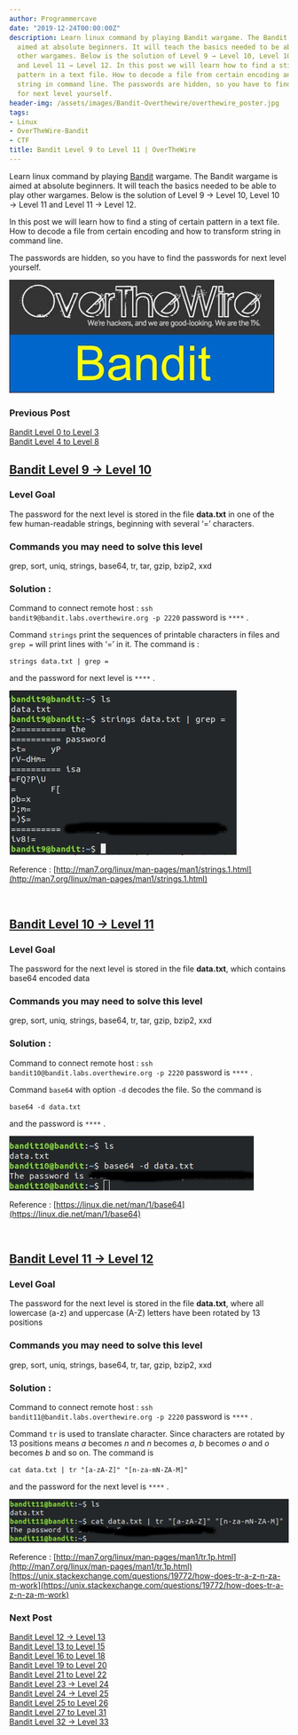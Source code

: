 ```yaml
---
author: Programmercave
date: "2019-12-24T00:00:00Z"
description: Learn linux command by playing Bandit wargame. The Bandit wargame is
  aimed at absolute beginners. It will teach the basics needed to be able to play
  other wargames. Below is the solution of Level 9 → Level 10, Level 10 → Level 11
  and Level 11 → Level 12. In this post we will learn how to find a sting of certain
  pattern in a text file. How to decode a file from certain encoding and how to transform
  string in command line. The passwords are hidden, so you have to find the passwords
  for next level yourself.
header-img: /assets/images/Bandit-Overthewire/overthewire_poster.jpg
tags:
- Linux
- OverTheWire-Bandit
- CTF
title: Bandit Level 9 to Level 11 | OverTheWire
---
```




Learn linux command by playing [Bandit](https://overthewire.org/wargames/bandit/) wargame. The Bandit wargame is aimed at absolute beginners. It will teach the basics needed to be able to play other wargames. Below is the solution of Level 9 → Level 10, Level 10 → Level 11 and Level 11 → Level 12. 

In this post we will learn how to find a sting of certain pattern in a text file. How to decode a file from certain encoding and how to transform string in command line.

The passwords are hidden, so you have to find the passwords for next level yourself.

![Bandit OverTheWire](/assets/images/Bandit-Overthewire/overthewire_poster.jpg)

### Previous Post

[Bandit Level 0 to Level 3](/Bandit-Level-0-to-Level-5-OverTheWire)<br/>
[Bandit Level 4 to Level 8](/Bandit-Level-4-to-Level-9-OverTheWire)

## [Bandit Level 9 → Level 10](https://overthewire.org/wargames/bandit/bandit10.html)

### Level Goal

The password for the next level is stored in the file **data.txt** in one of the few human-readable strings, beginning with several ‘=’ characters.

### Commands you may need to solve this level
grep, sort, uniq, strings, base64, tr, tar, gzip, bzip2, xxd

### Solution : 
Command to connect remote host : `ssh bandit9@bandit.labs.overthewire.org -p 2220` password is `****` .

Command `strings` print the sequences of printable characters in files and `grep =` will print lines with ‘=’ in it. The command is :
```
strings data.txt | grep =
```

and the password for next level is `****` .

![Bandit Level 9 10](/assets/images/Bandit-Overthewire/bandit_l910_terminal.jpg)

Reference : [http://man7.org/linux/man-pages/man1/strings.1.html](http://man7.org/linux/man-pages/man1/strings.1.html)

<br/>

## [Bandit Level 10 → Level 11](https://overthewire.org/wargames/bandit/bandit11.html)

### Level Goal

The password for the next level is stored in the file **data.txt**, which contains base64 encoded data

### Commands you may need to solve this level

grep, sort, uniq, strings, base64, tr, tar, gzip, bzip2, xxd

### Solution :
 
Command to connect remote host : `ssh bandit10@bandit.labs.overthewire.org -p 2220` password is `****` .

Command `base64` with option `-d` decodes the file. So the command is
``` 
base64 -d data.txt
```

and the password is `****` .

![Bandit Level 10 11](/assets/images/Bandit-Overthewire/bandit_l1011_terminal.jpg)

Reference : [https://linux.die.net/man/1/base64](https://linux.die.net/man/1/base64)

<br/>

## [Bandit Level 11 → Level 12](https://overthewire.org/wargames/bandit/bandit12.html)

### Level Goal

The password for the next level is stored in the file **data.txt**, where all lowercase (a-z) and uppercase (A-Z) letters have been rotated by 13 positions

### Commands you may need to solve this level

grep, sort, uniq, strings, base64, tr, tar, gzip, bzip2, xxd

### Solution : 

Command to connect remote host : `ssh bandit11@bandit.labs.overthewire.org -p 2220` password is `****` .

Command `tr` is used to translate character. Since characters are rotated by 13 positions means *a* becomes *n* and *n* becomes *a*, *b* becomes *o* and *o* becomes *b* and so on. The command is
``` 
cat data.txt | tr "[a-zA-Z]" "[n-za-mN-ZA-M]"
```

and the password for the next level is `****` .

![Bandit Level 11 12](/assets/images/Bandit-Overthewire/bandit_l1112_terminal.jpg)

Reference : [http://man7.org/linux/man-pages/man1/tr.1p.html](http://man7.org/linux/man-pages/man1/tr.1p.html)<br/>
[https://unix.stackexchange.com/questions/19772/how-does-tr-a-z-n-za-m-work](https://unix.stackexchange.com/questions/19772/how-does-tr-a-z-n-za-m-work)

### Next Post

[Bandit Level 12 → Level 13](/Bandit-Level-12-Level-13-OverTheWire)<br/>
[Bandit Level 13 to Level 15](/Bandit-Level-13-to-Level-16-OverTheWire)<br/>
[Bandit Level 16 to Level 18](/Bandit-Level-16-to-Level-19-OverTheWire)<br/>
[Bandit Level 19 to Level 20](/Bandit-Level-19-to-Level-20-OverTheWire)<br/>
[Bandit Level 21 to Level 22](/Bandit-Level-21-to-Level-23-OverTheWire)
<br/>
[Bandit Level 23 → Level 24](/Bandit-Level-23-Level-24-OverTheWire)<br/>
[Bandit Level 24 → Level 25](/Bandit-Level-24-Level-25-OverTheWire)<br/>
[Bandit Level 25 to Level 26](/Bandit-Level-25-to-Level-26-OverTheWire)<br/>
[Bandit Level 27 to Level 31](/Bandit-Level-27-to-Level-31-OverTheWire)<br/>
[Bandit Level 32 → Level 33](/Bandit-Level-32-Level-33-OverTheWire)<br/>







